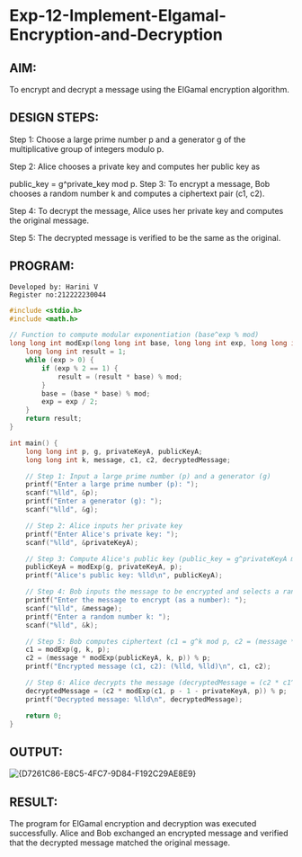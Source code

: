 # Exp-12-Implement-Elgamal-Encryption-and-Decryption
## AIM:
To encrypt and decrypt a message using the ElGamal encryption algorithm.

## DESIGN STEPS:
Step 1: Choose a large prime number p and a generator g of the multiplicative group of integers modulo p.

Step 2: Alice chooses a private key and computes her public key as

public_key = g^private_key mod p.
Step 3: To encrypt a message, Bob chooses a random number k and computes a ciphertext pair (c1, c2).

Step 4: To decrypt the message, Alice uses her private key and computes the original message.

Step 5: The decrypted message is verified to be the same as the original.

## PROGRAM:
```
Developed by: Harini V
Register no:212222230044
```
```c
#include <stdio.h>
#include <math.h>

// Function to compute modular exponentiation (base^exp % mod)
long long int modExp(long long int base, long long int exp, long long int mod) {
    long long int result = 1;
    while (exp > 0) {
        if (exp % 2 == 1) {
            result = (result * base) % mod;
        }
        base = (base * base) % mod;
        exp = exp / 2;
    }
    return result;
}

int main() {
    long long int p, g, privateKeyA, publicKeyA;
    long long int k, message, c1, c2, decryptedMessage;

    // Step 1: Input a large prime number (p) and a generator (g)
    printf("Enter a large prime number (p): ");
    scanf("%lld", &p);
    printf("Enter a generator (g): ");
    scanf("%lld", &g);

    // Step 2: Alice inputs her private key
    printf("Enter Alice's private key: ");
    scanf("%lld", &privateKeyA);

    // Step 3: Compute Alice's public key (public_key = g^privateKeyA mod p)
    publicKeyA = modExp(g, privateKeyA, p);
    printf("Alice's public key: %lld\n", publicKeyA);

    // Step 4: Bob inputs the message to be encrypted and selects a random k
    printf("Enter the message to encrypt (as a number): ");
    scanf("%lld", &message);
    printf("Enter a random number k: ");
    scanf("%lld", &k);

    // Step 5: Bob computes ciphertext (c1 = g^k mod p, c2 = (message * publicKeyA^k) mod p)
    c1 = modExp(g, k, p);
    c2 = (message * modExp(publicKeyA, k, p)) % p;
    printf("Encrypted message (c1, c2): (%lld, %lld)\n", c1, c2);

    // Step 6: Alice decrypts the message (decryptedMessage = (c2 * c1^(p-1-privateKeyA)) mod p)
    decryptedMessage = (c2 * modExp(c1, p - 1 - privateKeyA, p)) % p;
    printf("Decrypted message: %lld\n", decryptedMessage);

    return 0;
}
```
## OUTPUT:
![{D7261C86-E8C5-4FC7-9D84-F192C29AE8E9}](https://github.com/user-attachments/assets/58b6cb34-fc3e-46c3-b66d-66653e8b8651)


## RESULT:
The program for ElGamal encryption and decryption was executed successfully. Alice and Bob exchanged an encrypted message and verified that the decrypted message matched the original message.
